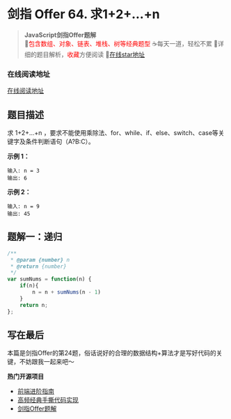 
# 剑指 Offer 64. 求1+2+…+n

> **JavaScript剑指Offer题解**<br>
> 🚀<font color=red>包含数组、对象、链表、堆栈、树等经典题型</font>
> ☕️每天一道，轻松不累
> 💬详细的题目解析，<font color=red>收藏</font>方便阅读
> 🙏[在线star地址](https://github.com/webbj97/fe-questions/tree/master/docs/algorithm)

### 在线阅读地址

<a href="https://github.com/webbj97/fe-questions/tree/master/docs/algorithm" target="blank">在线阅读地址</a>

## 题目描述

求 1+2+...+n ，要求不能使用乘除法、for、while、if、else、switch、case等关键字及条件判断语句（A?B:C）。

**示例 1：**

```
输入: n = 3
输出: 6
```

**示例 2：**

```
输入: n = 9
输出: 45
```

## 题解一：递归


```js
/**
 * @param {number} n
 * @return {number}
 */
var sumNums = function(n) {
    if(n){
        n = n + sumNums(n - 1)
    }
    return n;
};
```

 
## 写在最后

本篇是剑指Offer的第24题，俗话说好的合理的数据结构+算法才是写好代码的关键，不妨跟我一起来吧～

**热门开源项目**

* [前端进阶指南](https://github.com/webbj97/summary)
* [高频经典手撕代码实现](https://github.com/webbj97/fe-questions)
* [剑指Offer题解](https://github.com/webbj97/fe-questions/tree/master/docs/algorithm)
